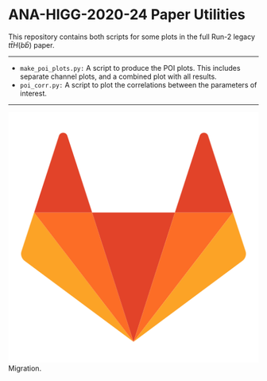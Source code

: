 # ANA-HIGG-2020-24 Paper Utilities

This repository contains both scripts for some plots in the full Run-2 legacy $t\bar{t}H(b\bar{b})$ paper.

--------

- `make_poi_plots.py:` A script to produce the POI plots. This includes separate channel plots, and a combined plot with all results.
- `poi_corr.py:` A script to plot the correlations between the parameters of interest.

--------
![Local Image](./144_Gitlab_logo_logos-512.webp) Migration.
